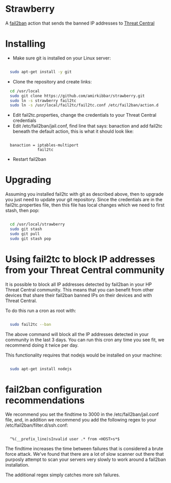 # Strawberry
A [fail2ban](http://www.fail2ban.org/wiki/index.php/Main_Page) action that 
sends the banned IP addresses to [Threat Central](https://threatcentral.io/tc)

# Installing

- Make sure git is installed on your Linux server:
```bash

  sudo apt-get install -y git
```

- Clone the repository and create links:

```bash
  cd /usr/local
  sudo git clone https://github.com/amirkibbar/strawberry.git
  sudo ln -s strawberry fail2tc
  sudo ln -s /usr/local/fail2tc/fail2tc.conf /etc/fail2ban/action.d
```

- Edit fail2tc.properties, change the credentials to your Threat Central 
credentials
- Edit /etc/fail2ban/jail.conf, find line that says: banaction and add fail2tc
beneath the default action, this is what it should look like:

```

  banaction = iptables-multiport
              fail2tc
```

- Restart fail2ban

# Upgrading

Assuming you installed fail2tc with git as described above, then to upgrade you
just need to update your git repository. Since the credentials are in the 
fail2tc.properties file, then this file has local changes which we need to first
stash, then pop:

```bash

  cd /usr/local/strawberry
  sudo git stash
  sudo git pull
  sudo git stash pop
```

# Using fail2tc to block IP addresses from your Threat Central community

It is possible to block all IP addresses detected by fail2ban in your HP Threat
Central community. This means that you can benefit from other devices that share
their fail2ban banned IPs on their devices and with Threat Central.

To do this run a cron as root with:

```bash

  sudo fail2tc --ban
```

The above command will block all the IP addresses detected in your community in
the last 3 days. You can run this cron any time you see fit, we recommend doing 
it twice per day.

This functionality requires that nodejs would be installed on your machine:

```bash

  sudo apt-get install nodejs
```

# fail2ban configuration recommendations

We recommend you set the findtime to 3000 in the /etc/fail2ban/jail.conf file,
and, in addition we recommend you add the following regex to your
/etc/fail2ban/filter.d/ssh.conf:

```

  ^%(__prefix_line)sInvalid user .* from <HOST>s*$
```

The findtime increases the time between failures that is considered a brute
force attack. We've found that there are a lot of slow scanner out there that
purposly attempt to scan your servers very slowly to work around a fail2ban
installation.

The additional regex simply catches more ssh failures.